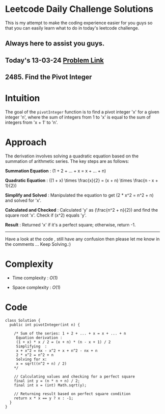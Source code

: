 # Leetcode Daily Challenge Solutions

This is my attempt to make the coding experience easier for you guys so that you can easily learn what to do in today's leetcode challenge.

## Always here to assist you guys.

## Today's 13-03-24 [Problem Link](https://leetcode.com/problems/find-the-pivot-integer/description/?envType=daily-question&envId=2024-03-13)
## 2485. Find the Pivot Integer

# Intuition
<!-- Describe your first thoughts on how to solve this problem. -->
The goal of the `pivotInteger` function is to find a pivot integer 'x' for a given integer 'n', where the sum of integers from 1 to 'x' is equal to the sum of integers from 'x + 1' to 'n'.

# Approach
<!-- Describe your approach to solving the problem. -->
The derivation involves solving a quadratic equation based on the summation of arithmetic series. The key steps are as follows:

**Summation Equation** : \(1 + 2 + ... + x = x + ... + n\)

**Quadratic Equation** : \((1 + x) \times \frac{x}{2} = (x + n) \times \frac{n - x + 1}{2}\)

**Simplify and Solved** : Manipulated the equation to get \(2 * x^2 = n^2 + n\) and solved for 'x'.

**Calculated and Checked** : Calculated 'y' as \(\frac{n^2 + n}{2}\) and find the square root 'x'. Check if \(x^2\) equals 'y'.

**Result** : Returned 'x' if it's a perfect square; otherwise, return -1.

---
Have a look at the code , still have any confusion then please let me know in the comments ... Keep Solving.:)
# Complexity
- Time complexity : $O(1)$
<!-- Add your time complexity here, e.g. $$O(n)$$ -->

- Space complexity : $O(1)$
<!-- Add your space complexity here, e.g. $$O(n)$$ -->

# Code
```
class Solution {
  public int pivotInteger(int n) {

    /* Sum of the series: 1 + 2 + ... + x = x + ... + n
     Equation derivation :
     (1 + x) * x / 2 = (x + n) * (n - x + 1) / 2
     Simplifying  :
     x + x^2 = nx - x^2 + x + n^2 - nx + n
     2 * x^2 = n^2 + n
     Solving for x:
     x = sqrt((n^2 + n) / 2)
    */
    
    // Calculating values and checking for a perfect square
    final int y = (n * n + n) / 2;
    final int x = (int) Math.sqrt(y);
    
    // Returning result based on perfect square condition
    return x * x == y ? x : -1;
  }
}
```